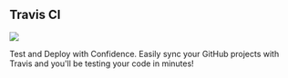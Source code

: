 ## Travis CI

![]({{site.baseurl}}/images/travis.jpg)

Test and Deploy with Confidence. Easily sync your GitHub projects with Travis and you'll be testing your code in minutes!

